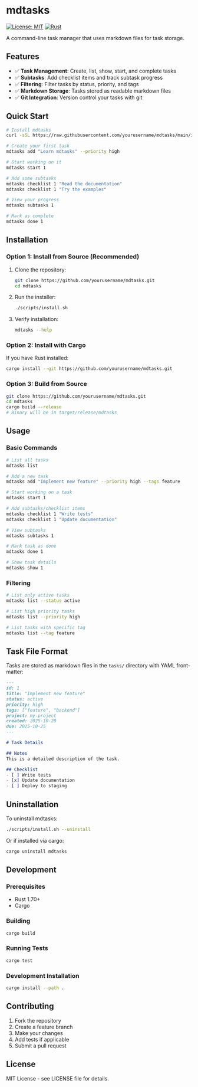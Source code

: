 # mdtasks

[![License: MIT](https://img.shields.io/badge/License-MIT-yellow.svg)](https://opensource.org/licenses/MIT)
[![Rust](https://img.shields.io/badge/rust-1.70+-orange.svg)](https://www.rust-lang.org)

A command-line task manager that uses markdown files for task storage.

## Features

- ✅ **Task Management**: Create, list, show, start, and complete tasks
- ✅ **Subtasks**: Add checklist items and track subtask progress
- ✅ **Filtering**: Filter tasks by status, priority, and tags
- ✅ **Markdown Storage**: Tasks stored as readable markdown files
- ✅ **Git Integration**: Version control your tasks with git

## Quick Start

```bash
# Install mdtasks
curl -sSL https://raw.githubusercontent.com/yourusername/mdtasks/main/install | bash

# Create your first task
mdtasks add "Learn mdtasks" --priority high

# Start working on it
mdtasks start 1

# Add some subtasks
mdtasks checklist 1 "Read the documentation"
mdtasks checklist 1 "Try the examples"

# View your progress
mdtasks subtasks 1

# Mark as complete
mdtasks done 1
```

## Installation

### Option 1: Install from Source (Recommended)

1. Clone the repository:
   ```bash
   git clone https://github.com/yourusername/mdtasks.git
   cd mdtasks
   ```

2. Run the installer:
   ```bash
   ./scripts/install.sh
   ```

3. Verify installation:
   ```bash
   mdtasks --help
   ```

### Option 2: Install with Cargo

If you have Rust installed:

```bash
cargo install --git https://github.com/yourusername/mdtasks.git
```

### Option 3: Build from Source

```bash
git clone https://github.com/yourusername/mdtasks.git
cd mdtasks
cargo build --release
# Binary will be in target/release/mdtasks
```

## Usage

### Basic Commands

```bash
# List all tasks
mdtasks list

# Add a new task
mdtasks add "Implement new feature" --priority high --tags feature

# Start working on a task
mdtasks start 1

# Add subtasks/checklist items
mdtasks checklist 1 "Write tests"
mdtasks checklist 1 "Update documentation"

# View subtasks
mdtasks subtasks 1

# Mark task as done
mdtasks done 1

# Show task details
mdtasks show 1
```

### Filtering

```bash
# List only active tasks
mdtasks list --status active

# List high priority tasks
mdtasks list --priority high

# List tasks with specific tag
mdtasks list --tag feature
```

## Task File Format

Tasks are stored as markdown files in the `tasks/` directory with YAML front-matter:

```markdown
---
id: 1
title: "Implement new feature"
status: active
priority: high
tags: ["feature", "backend"]
project: my-project
created: 2025-10-20
due: 2025-10-25
---

# Task Details

## Notes
This is a detailed description of the task.

## Checklist
- [ ] Write tests
- [x] Update documentation
- [ ] Deploy to staging
```

## Uninstallation

To uninstall mdtasks:

```bash
./scripts/install.sh --uninstall
```

Or if installed via cargo:

```bash
cargo uninstall mdtasks
```

## Development

### Prerequisites

- Rust 1.70+
- Cargo

### Building

```bash
cargo build
```

### Running Tests

```bash
cargo test
```

### Development Installation

```bash
cargo install --path .
```

## Contributing

1. Fork the repository
2. Create a feature branch
3. Make your changes
4. Add tests if applicable
5. Submit a pull request

## License

MIT License - see LICENSE file for details.